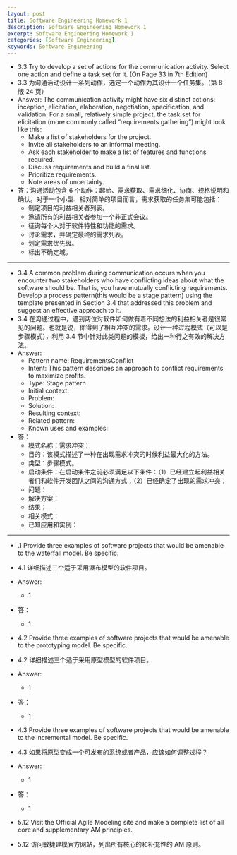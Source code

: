 ```yaml
---
layout: post
title: Software Engineering Homework 1
description: Software Engineering Homework 1
excerpt: Software Engineering Homework 1
categories: [Software Engineering]
keywords: Software Engineering
---
```


* 3.3 Try to develop a set of actions for the communication activity. Select one action and define a task set for it. (On Page 33 in 7th Edition)
* 3.3 为沟通活动设计一系列动作，选定一个动作为其设计一个任务集。（第 8 版 24 页）
* Answer: The communication activity might have six distinct actions: inception, elicitation, elaboration, negotiation, specification, and validation. For a small, relatively simple project, the task set for elicitation (more commonly called “requirements gathering”) might look like this: 
    * Make a list of stakeholders for the project.
    * Invite all stakeholders to an informal meeting.
    * Ask each stakeholder to make a list of features and functions required.
    * Discuss requirements and build a final list.
    * Prioritize requirements.
    * Note areas of uncertainty.
* 答：沟通活动包含 6 个动作：起始、需求获取、需求细化、协商、规格说明和确认。对于一个小型、相对简单的项目而言，需求获取的任务集可能包括：
    * 制定项目的利益相关者列表。
    * 邀请所有的利益相关者参加一个非正式会议。
    * 征询每个人对于软件特性和功能的需求。
    * 讨论需求，并确定最终的需求列表。
    * 划定需求优先级。
    * 标出不确定域。

---

* 3.4 A common problem during communication occurs when you encounter two stakeholders who have conflicting ideas about what the software should be. That is, you have mutually conflicting requirements. Develop a process pattern(this would be a stage pattern) using the template presented in Section 3.4 that addressed this problem and suggest an effective approach to it.
* 3.4 在沟通过程中，遇到两位对软件如何做有着不同想法的利益相关者是很常见的问题。也就是说，你得到了相互冲突的需求。设计一种过程模式（可以是步骤模式），利用 3.4 节中针对此类问题的模板，给出一种行之有效的解决方法。
* Answer:
    * Pattern name: RequirementsConflict
    * Intent: This pattern describes an approach to conflict requirements to maximize profits.
    * Type: Stage pattern
    * Initial context: 
    * Problem: 
    * Solution:
    * Resulting context:
    * Related pattern:
    * Known uses and examples:
* 答：
    * 模式名称：需求冲突：
    * 目的：该模式描述了一种在出现需求冲突的时候利益最大化的方法。
    * 类型：步骤模式。
    * 启动条件：在启动条件之前必须满足以下条件：（1）已经建立起利益相关者们和软件开发团队之间的沟通方式；（2）已经确定了出现的需求冲突；
    * 问题：
    * 解决方案：
    * 结果：
    * 相关模式：
    * 已知应用和实例：


---

* .1 Provide three examples of software projects that would be amenable to the waterfall model. Be specific.
* 4.1 详细描述三个适于采用瀑布模型的软件项目。
* Answer:
    * 1
* 答：
    * 1

* 4.2 Provide three examples of software projects that would be amenable to the prototyping model. Be specific.
* 4.2 详细描述三个适于采用原型模型的软件项目。
* Answer:
    * 1
* 答：
    * 1

* 4.3 Provide three examples of software projects that would be amenable to the incremental model. Be specific.
* 4.3 如果将原型变成一个可发布的系统或者产品，应该如何调整过程？
* Answer:
    * 1
* 答：
    * 1

* 5.12 Visit the Official Agile Modeling site and make a complete list of all core and supplementary AM principles.
* 5.12 访问敏捷建模官方网站，列出所有核心的和补充性的 AM 原则。
